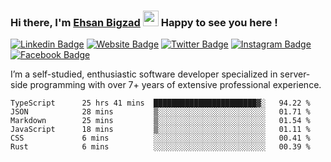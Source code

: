 ### Hi there, I'm <a href="#" target="_blank">Ehsan Bigzad</a> <img src="https://media.giphy.com/media/hvRJCLFzcasrR4ia7z/giphy.gif" width="25px" height="25px"> Happy to see you here !

[![Linkedin Badge](https://img.shields.io/badge/-LinkedIn-0e76a8?style=flat-square&logo=Linkedin&logoColor=white)](https://linkedin.com/in/EhsanBigzad)
[![Website Badge](https://img.shields.io/badge/Website-3b5998?style=flat-square&logo=google-chrome&logoColor=white)](#)
[![Twitter Badge](https://img.shields.io/badge/-Twitter-00acee?style=flat-square&logo=Twitter&logoColor=white)](https://twitter.com/EhsanBigzad)
[![Instagram Badge](https://img.shields.io/badge/-Instagram-e4405f?style=flat-square&logo=Instagram&logoColor=white)](https://instagram.com/ehsanbigzad/)
[![Facebook Badge](https://img.shields.io/badge/-Facebook-0088cc?style=flat-square&logo=Facebook&logoColor=white)](https://facebook.com/EhsanBigzad7)

I’m a self-studied, enthusiastic software developer specialized in server-side programming with over 7+ years of extensive professional experience.

<!--START_SECTION:waka-->

```text
TypeScript      25 hrs 41 mins  ███████████████████████▓░   94.22 %
JSON            28 mins         ▒░░░░░░░░░░░░░░░░░░░░░░░░   01.71 %
Markdown        25 mins         ▒░░░░░░░░░░░░░░░░░░░░░░░░   01.54 %
JavaScript      18 mins         ▒░░░░░░░░░░░░░░░░░░░░░░░░   01.11 %
CSS             6 mins          ░░░░░░░░░░░░░░░░░░░░░░░░░   00.41 %
Rust            6 mins          ░░░░░░░░░░░░░░░░░░░░░░░░░   00.39 %
```

<!--END_SECTION:waka-->
